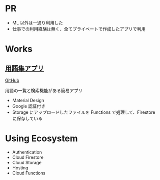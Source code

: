 # PR

- ML 以外は一通り利用した
- 仕事での利用経験は無く、全てプライベートで作成したアプリで利用

# Works

## [用語集アプリ](https://glossary-kurosame.firebaseapp.com)

[GitHub](https://github.com/kurosame/glossary)

用語の一覧と検索機能がある簡易アプリ

- Material Design
- Google 認証付き
- Storage にアップロードしたファイルを Functions で処理して、Firestore に保存している

# Using Ecosystem

- Authentication
- Cloud Firestore
- Cloud Storage
- Hosting
- Cloud Functions
